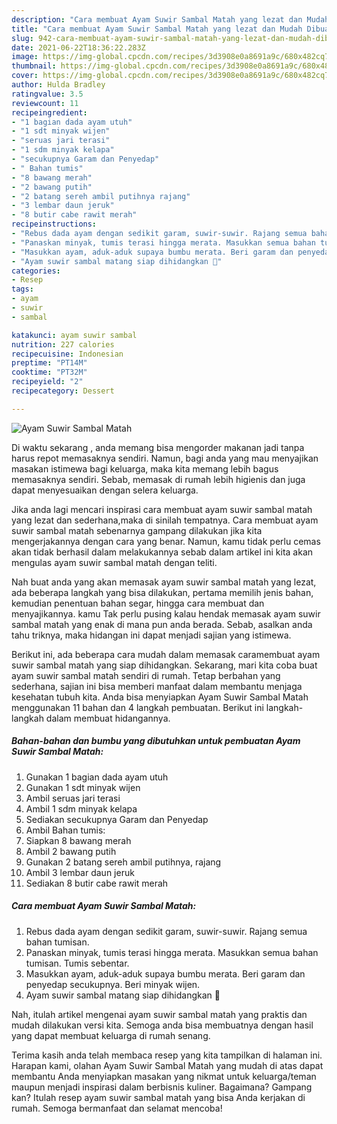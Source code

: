 ```yaml
---
description: "Cara membuat Ayam Suwir Sambal Matah yang lezat dan Mudah Dibuat"
title: "Cara membuat Ayam Suwir Sambal Matah yang lezat dan Mudah Dibuat"
slug: 942-cara-membuat-ayam-suwir-sambal-matah-yang-lezat-dan-mudah-dibuat
date: 2021-06-22T18:36:22.283Z
image: https://img-global.cpcdn.com/recipes/3d3908e0a8691a9c/680x482cq70/ayam-suwir-sambal-matah-foto-resep-utama.jpg
thumbnail: https://img-global.cpcdn.com/recipes/3d3908e0a8691a9c/680x482cq70/ayam-suwir-sambal-matah-foto-resep-utama.jpg
cover: https://img-global.cpcdn.com/recipes/3d3908e0a8691a9c/680x482cq70/ayam-suwir-sambal-matah-foto-resep-utama.jpg
author: Hulda Bradley
ratingvalue: 3.5
reviewcount: 11
recipeingredient:
- "1 bagian dada ayam utuh"
- "1 sdt minyak wijen"
- "seruas jari terasi"
- "1 sdm minyak kelapa"
- "secukupnya Garam dan Penyedap"
- " Bahan tumis"
- "8 bawang merah"
- "2 bawang putih"
- "2 batang sereh ambil putihnya rajang"
- "3 lembar daun jeruk"
- "8 butir cabe rawit merah"
recipeinstructions:
- "Rebus dada ayam dengan sedikit garam, suwir-suwir. Rajang semua bahan tumisan."
- "Panaskan minyak, tumis terasi hingga merata. Masukkan semua bahan tumisan. Tumis sebentar."
- "Masukkan ayam, aduk-aduk supaya bumbu merata. Beri garam dan penyedap secukupnya. Beri minyak wijen."
- "Ayam suwir sambal matang siap dihidangkan 🥰"
categories:
- Resep
tags:
- ayam
- suwir
- sambal

katakunci: ayam suwir sambal 
nutrition: 227 calories
recipecuisine: Indonesian
preptime: "PT14M"
cooktime: "PT32M"
recipeyield: "2"
recipecategory: Dessert

---
```



![Ayam Suwir Sambal Matah](https://img-global.cpcdn.com/recipes/3d3908e0a8691a9c/680x482cq70/ayam-suwir-sambal-matah-foto-resep-utama.jpg)

Di waktu  sekarang , anda memang bisa mengorder makanan jadi tanpa harus repot memasaknya sendiri. Namun, bagi anda yang mau menyajikan masakan istimewa bagi keluarga, maka kita memang lebih bagus memasaknya sendiri. Sebab, memasak di rumah lebih higienis dan juga dapat menyesuaikan dengan selera keluarga.

Jika anda lagi mencari inspirasi cara membuat ayam suwir sambal matah yang lezat dan sederhana,maka di sinilah tempatnya. Cara membuat ayam suwir sambal matah  sebenarnya gampang dilakukan jika kita mengerjakannya dengan cara yang benar. Namun, kamu tidak perlu cemas akan tidak berhasil dalam melakukannya 
sebab dalam artikel ini kita akan mengulas ayam suwir sambal matah dengan teliti.  



Nah buat anda yang akan memasak ayam suwir sambal matah yang lezat, ada beberapa langkah yang bisa dilakukan, pertama memilih jenis bahan, kemudian penentuan bahan segar, hingga cara membuat dan menyajikannya. kamu Tak perlu pusing kalau hendak memasak ayam suwir sambal matah yang enak di mana pun anda berada. Sebab, asalkan anda  tahu triknya, maka hidangan ini dapat menjadi sajian yang istimewa.

Berikut ini, ada beberapa cara mudah dalam memasak caramembuat ayam suwir sambal matah yang siap dihidangkan. Sekarang, mari kita coba buat ayam suwir sambal matah sendiri di rumah. Tetap berbahan yang sederhana, sajian ini bisa memberi manfaat dalam membantu menjaga kesehatan tubuh kita. Anda bisa menyiapkan Ayam Suwir Sambal Matah menggunakan 11 bahan dan 4 langkah pembuatan. Berikut ini langkah-langkah dalam membuat hidangannya.

<!--inarticleads1-->

##### Bahan-bahan dan bumbu yang dibutuhkan untuk pembuatan Ayam Suwir Sambal Matah:

1. Gunakan 1 bagian dada ayam utuh
1. Gunakan 1 sdt minyak wijen
1. Ambil seruas jari terasi
1. Ambil 1 sdm minyak kelapa
1. Sediakan secukupnya Garam dan Penyedap
1. Ambil  Bahan tumis:
1. Siapkan 8 bawang merah
1. Ambil 2 bawang putih
1. Gunakan 2 batang sereh ambil putihnya, rajang
1. Ambil 3 lembar daun jeruk
1. Sediakan 8 butir cabe rawit merah




<!--inarticleads2-->

##### Cara membuat Ayam Suwir Sambal Matah:

1. Rebus dada ayam dengan sedikit garam, suwir-suwir. Rajang semua bahan tumisan.
1. Panaskan minyak, tumis terasi hingga merata. Masukkan semua bahan tumisan. Tumis sebentar.
1. Masukkan ayam, aduk-aduk supaya bumbu merata. Beri garam dan penyedap secukupnya. Beri minyak wijen.
1. Ayam suwir sambal matang siap dihidangkan 🥰




Nah, itulah artikel mengenai  ayam suwir sambal matah  yang praktis dan mudah dilakukan versi kita. Semoga anda bisa membuatnya dengan hasil yang dapat membuat keluarga di rumah senang. 

Terima kasih anda telah membaca resep yang kita tampilkan di halaman ini. Harapan kami, olahan  Ayam Suwir Sambal Matah yang mudah di atas dapat membantu Anda menyiapkan masakan yang nikmat untuk keluarga/teman maupun menjadi inspirasi dalam berbisnis kuliner. Bagaimana? Gampang kan? Itulah resep ayam suwir sambal matah yang bisa Anda kerjakan di rumah. Semoga bermanfaat dan selamat mencoba!

